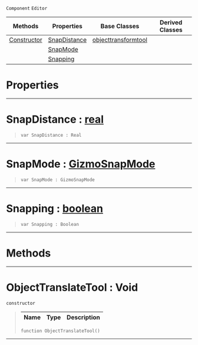  `Component` `Editor`



|Methods|Properties|Base Classes|Derived Classes|
|---|---|---|---|
|[ Constructor](https://github.com/zeroengineteam/ZeroDocs/code_reference/class_reference/objecttranslatetool.markdown#objecttranslatetool-void)|[ SnapDistance](https://github.com/zeroengineteam/ZeroDocs/code_reference/class_reference/objecttranslatetool.markdown#snapdistance-zero-engine)|[objecttransformtool](https://github.com/zeroengineteam/ZeroDocs/code_reference/class_reference/objecttransformtool.markdown)| |
| |[ SnapMode](https://github.com/zeroengineteam/ZeroDocs/code_reference/class_reference/objecttranslatetool.markdown#snapmode-zero-engine-doc)| | |
| |[ Snapping](https://github.com/zeroengineteam/ZeroDocs/code_reference/class_reference/objecttranslatetool.markdown#snapping-zero-engine-doc)| | |


 #  Properties


---  
 #  SnapDistance : [real](https://github.com/zeroengineteam/ZeroDocs/code_reference/zilch_base_types/real.markdown)

> 
> ``` lang=cpp, name=Zilch
> var SnapDistance : Real


---  
 #  SnapMode : [GizmoSnapMode](https://github.com/zeroengineteam/ZeroDocs/code_reference/enum_reference.markdown#gizmosnapmode)

> 
> ``` lang=cpp, name=Zilch
> var SnapMode : GizmoSnapMode


---  
 #  Snapping : [boolean](https://github.com/zeroengineteam/ZeroDocs/code_reference/zilch_base_types/boolean.markdown)

> 
> ``` lang=cpp, name=Zilch
> var Snapping : Boolean


---  
 #  Methods


---  
 #  ObjectTranslateTool : Void

 `constructor`

> 
> |Name|Type|Description|
> |---|---|---|
> ``` lang=cpp, name=Zilch
> function ObjectTranslateTool()
> ``` 


---  
 

 
